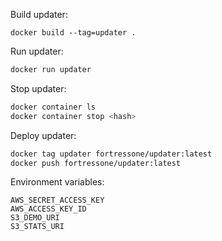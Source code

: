 Build updater:

```
docker build --tag=updater .
```


Run updater:

```sh
docker run updater
```


Stop updater:

```sh
docker container ls
docker container stop <hash>
```


Deploy updater:

```sh
docker tag updater fortressone/updater:latest
docker push fortressone/updater:latest
```

Environment variables:

```
AWS_SECRET_ACCESS_KEY
AWS_ACCESS_KEY_ID
S3_DEMO_URI
S3_STATS_URI
```
